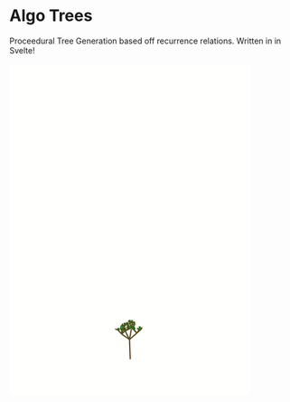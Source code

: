# Algo Trees

Proceedural Tree Generation based off recurrence relations. Written in in Svelte!
<br>
<br>
![Alt Text](https://raw.githubusercontent.com/JustinMeimar/algo-trees/main/public/tree.gif)

